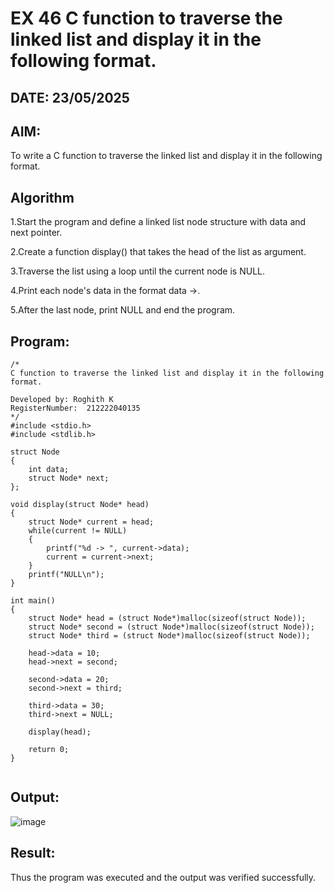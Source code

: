 # EX 46 C function to traverse the linked list and display it in the following format.
## DATE: 23/05/2025
## AIM:
To write a C function to traverse the linked list and display it in the following format.

## Algorithm
1.Start the program and define a linked list node structure with data and next pointer.

2.Create a function display() that takes the head of the list as argument.

3.Traverse the list using a loop until the current node is NULL.

4.Print each node's data in the format data ->.

5.After the last node, print NULL and end the program.

## Program:
```
/*
C function to traverse the linked list and display it in the following format.

Developed by: Roghith K
RegisterNumber:  212222040135
*/
#include <stdio.h>
#include <stdlib.h>

struct Node
{
    int data;
    struct Node* next;
};

void display(struct Node* head)
{
    struct Node* current = head;
    while(current != NULL)
    {
        printf("%d -> ", current->data);
        current = current->next;
    }
    printf("NULL\n");
}

int main()
{
    struct Node* head = (struct Node*)malloc(sizeof(struct Node));
    struct Node* second = (struct Node*)malloc(sizeof(struct Node));
    struct Node* third = (struct Node*)malloc(sizeof(struct Node));

    head->data = 10;
    head->next = second;

    second->data = 20;
    second->next = third;

    third->data = 30;
    third->next = NULL;

    display(head);

    return 0;
}


```

## Output:

![image](https://github.com/user-attachments/assets/d089e533-d8cf-4f6e-8c00-0c2ea766872e)


## Result:
Thus the program was executed and the output was verified successfully.
